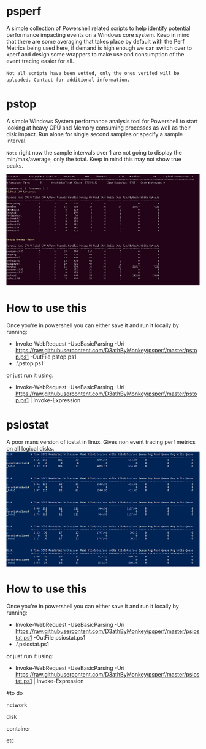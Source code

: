 # psperf
A simple collection of Powershell related scripts to help identify potential performance impacting events on a Windows core system. Keep in mind that there are some averaging that takes place by default with the Perf Metrics being used here, if demand is high enough we can switch over to xperf and design some wrappers to make use and consumption of the event tracing easier for all.

``Not all scripts have been vetted, only the ones verifed will be uploaded. Contact for additional information.``

# pstop
A simple Windows System performance analysis tool for Powershell to start looking at heavy CPU and Memory consuming processes as well as their disk impact. Run alone for single second samples or specify a sample interval. 

``Note`` right now the sample intervals over 1 are not going to display the min/max/average, only the total. Keep in mind this may not show true peaks.

![image](https://github.com/D3athByMonkey/psperf/blob/master/images/pstopexample.png?raw=true)

# How to use this
Once you're in powershell you can either save it and run it locally by running:
* Invoke-WebRequest -UseBasicParsing -Uri https://raw.githubusercontent.com/D3athByMonkey/psperf/master/pstop.ps1 -OutFile pstop.ps1
* .\pstop.ps1

or just run it using:
*  Invoke-WebRequest -UseBasicParsing -Uri https://raw.githubusercontent.com/D3athByMonkey/psperf/master/pstop.ps1 | Invoke-Expression


# psiostat
A poor mans version of iostat in linux. Gives non event tracing perf metrics on all logical disks.
![image](https://github.com/D3athByMonkey/psperf/blob/master/images/iostat.png?raw=true)

# How to use this
Once you're in powershell you can either save it and run it locally by running:
* Invoke-WebRequest -UseBasicParsing -Uri https://raw.githubusercontent.com/D3athByMonkey/psperf/master/psiostat.ps1 -OutFile psiostat.ps1
* .\psiostat.ps1

or just run it using:
*  Invoke-WebRequest -UseBasicParsing -Uri https://raw.githubusercontent.com/D3athByMonkey/psperf/master/psiostat.ps1 | Invoke-Expression

#to do

network

disk

container

etc
